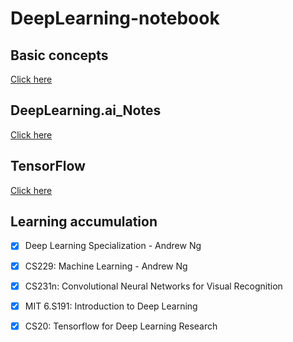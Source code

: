 # DeepLearning-notebook

## Basic concepts

[Click here](https://github.com/steveLauwh/DeepLearning-notebook/tree/master/Basic%20concepts)

## DeepLearning.ai_Notes

[Click here](https://github.com/steveLauwh/DeepLearning-notebook/tree/master/DeepLearning.ai_Notes)

## TensorFlow

[Click here](https://github.com/steveLauwh/DeepLearning-notebook/tree/master/Tensorflow)

## Learning accumulation

- [x] Deep Learning Specialization - Andrew Ng
- [x] CS229: Machine Learning - Andrew Ng
- [x] CS231n: Convolutional Neural Networks for Visual Recognition
- [x] MIT 6.S191: Introduction to Deep Learning
- [x] CS20: Tensorflow for Deep Learning Research




